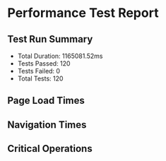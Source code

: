 # Performance Test Report

## Test Run Summary
- Total Duration: 1165081.52ms
- Tests Passed: 120
- Tests Failed: 0
- Total Tests: 120

## Page Load Times

## Navigation Times

## Critical Operations
